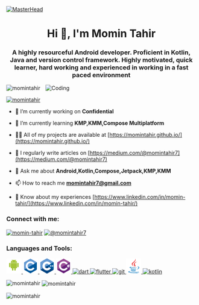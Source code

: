 [![MasterHead](https://user-images.githubusercontent.com/95478989/198955082-6e78ebb5-e1e4-49f9-8d32-6e5af3984dcd.gif)](https://momin-tahir.io)

<h1 align="center">Hi 👋, I'm Momin Tahir</h1>
<h3 align="center">A highly resourceful Android developer. Proficient in Kotlin, Java and version control framework. Highly motivated, quick learner, hard working and experienced in working in a fast paced environment</h3>

<img align="right" alt="Coding" width="400" src="https://camo.githubusercontent.com/5ddf73ad3a205111cf8c686f687fc216c2946a75005718c8da5b837ad9de78c9/68747470733a2f2f7468756d62732e6766796361742e636f6d2f4576696c4e657874446576696c666973682d736d616c6c2e676966">

<p align="left"> <img src="https://komarev.com/ghpvc/?username=momintahir&label=Profile%20views&color=0e75b6&style=flat" alt="momintahir" /> </p>

<p align="left"> <a href="https://github.com/ryo-ma/github-profile-trophy"><img src="https://github-profile-trophy.vercel.app/?username=momintahir" alt="momintahir" /></a> </p>

- 🔭 I’m currently working on **Confidential**

- 🌱 I’m currently learning **KMP,KMM,Compose Multiplatform**

- 👨‍💻 All of my projects are available at [https://momintahir.github.io/](https://momintahir.github.io/)

- 📝 I regularly write articles on [https://medium.com/@momintahir7](https://medium.com/@momintahir7)

- 💬 Ask me about **Android,Kotlin,Compose,Jetpack,KMP,KMM**

- 📫 How to reach me **momintahir7@gmail.com**

- 📄 Know about my experiences [https://www.linkedin.com/in/momin-tahir/](https://www.linkedin.com/in/momin-tahir/)

<h3 align="left">Connect with me:</h3>
<p align="left">
<a href="https://stackoverflow.com/users/momin-tahir" target="blank"><img align="center" src="https://raw.githubusercontent.com/rahuldkjain/github-profile-readme-generator/master/src/images/icons/Social/stack-overflow.svg" alt="momin-tahir" height="30" width="40" /></a>
<a href="https://medium.com/@momintahir7" target="blank"><img align="center" src="https://raw.githubusercontent.com/rahuldkjain/github-profile-readme-generator/master/src/images/icons/Social/medium.svg" alt="@momintahir7" height="30" width="40" /></a>
</p>

<h3 align="left">Languages and Tools:</h3>
<p align="left"> <a href="https://developer.android.com" target="_blank" rel="noreferrer"> <img src="https://raw.githubusercontent.com/devicons/devicon/master/icons/android/android-original-wordmark.svg" alt="android" width="40" height="40"/> </a> <a href="https://www.cprogramming.com/" target="_blank" rel="noreferrer"> <img src="https://raw.githubusercontent.com/devicons/devicon/master/icons/c/c-original.svg" alt="c" width="40" height="40"/> </a> <a href="https://www.w3schools.com/cpp/" target="_blank" rel="noreferrer"> <img src="https://raw.githubusercontent.com/devicons/devicon/master/icons/cplusplus/cplusplus-original.svg" alt="cplusplus" width="40" height="40"/> </a> <a href="https://www.w3schools.com/cs/" target="_blank" rel="noreferrer"> <img src="https://raw.githubusercontent.com/devicons/devicon/master/icons/csharp/csharp-original.svg" alt="csharp" width="40" height="40"/> </a> <a href="https://dart.dev" target="_blank" rel="noreferrer"> <img src="https://www.vectorlogo.zone/logos/dartlang/dartlang-icon.svg" alt="dart" width="40" height="40"/> </a> <a href="https://flutter.dev" target="_blank" rel="noreferrer"> <img src="https://www.vectorlogo.zone/logos/flutterio/flutterio-icon.svg" alt="flutter" width="40" height="40"/> </a> <a href="https://git-scm.com/" target="_blank" rel="noreferrer"> <img src="https://www.vectorlogo.zone/logos/git-scm/git-scm-icon.svg" alt="git" width="40" height="40"/> </a> <a href="https://www.java.com" target="_blank" rel="noreferrer"> <img src="https://raw.githubusercontent.com/devicons/devicon/master/icons/java/java-original.svg" alt="java" width="40" height="40"/> </a> <a href="https://kotlinlang.org" target="_blank" rel="noreferrer"> <img src="https://www.vectorlogo.zone/logos/kotlinlang/kotlinlang-icon.svg" alt="kotlin" width="40" height="40"/> </a> </p>

<p><img align="left" src="https://github-readme-stats.vercel.app/api/top-langs?username=momintahir&show_icons=true&locale=en&layout=compact" alt="momintahir" /></p>

<p>&nbsp;<img align="center" src="https://github-readme-stats.vercel.app/api?username=momintahir&show_icons=true&locale=en" alt="momintahir" /></p>

<p><img align="center" src="https://github-readme-streak-stats.herokuapp.com/?user=momintahir&" alt="momintahir" /></p>
